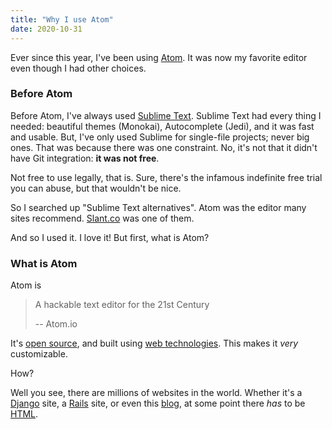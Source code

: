 ```yaml
---
title: "Why I use Atom"
date: 2020-10-31
---
```

Ever since this year, I've been using [Atom](https://atom.io/). It was now my favorite editor even though I had other choices.

### Before Atom

Before Atom, I've always used [Sublime Text](https://www.sublimetext.com/). Sublime Text had every thing I needed: beautiful themes (Monokai), Autocomplete (Jedi), and it was fast and usable. But, I've only used Sublime for single-file projects; never big ones. That was because there was one constraint. No, it's not that it didn't have Git integration: **it was not free**.

Not free to use legally, that is. Sure, there's the infamous indefinite free trial you can abuse, but that wouldn't be nice.

So I searched up "Sublime Text alternatives". Atom was the editor many sites recommend. [Slant.co](https://www.slant.co/options/40/alternatives/~sublime-text-alternatives) was one of them.

And so I used it. I love it! But first, what is Atom?

### What is Atom
 
Atom is

> A hackable text editor for the 21st Century
>
> -- Atom.io

It's [open source](https://github.com/atom/atom), and built using [web technologies](https://electronjs.org/). This makes it *very* customizable.

How?

Well you see, there are millions of websites in the world. Whether it's a [Django](https://www.djangoproject.com/) site, a [Rails](https://rubyonrails.org/) site, or even this [blog](https://thatxliner.github.io/blog), at some point there *has* to be [HTML](https://html.spec.whatwg.org/).
